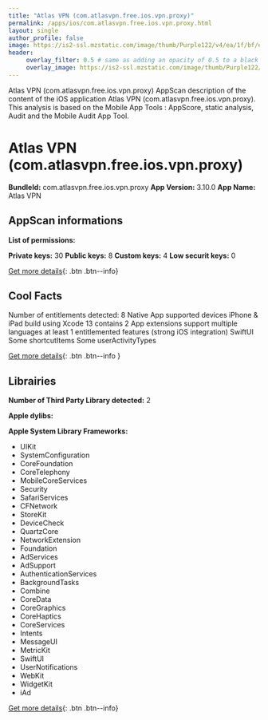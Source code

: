```yaml
---
title: "Atlas VPN (com.atlasvpn.free.ios.vpn.proxy)"
permalink: /apps/ios/com.atlasvpn.free.ios.vpn.proxy.html
layout: single
author_profile: false
image: https://is2-ssl.mzstatic.com/image/thumb/Purple122/v4/ea/1f/bf/ea1fbf67-d3ef-2f56-e379-9a9465b08ef1/AppIcon-0-1x_U007emarketing-0-0-0-10-0-0-85-220.png/512x512bb.jpg
header: 
     overlay_filter: 0.5 # same as adding an opacity of 0.5 to a black background
     overlay_image: https://is2-ssl.mzstatic.com/image/thumb/Purple122/v4/ea/1f/bf/ea1fbf67-d3ef-2f56-e379-9a9465b08ef1/AppIcon-0-1x_U007emarketing-0-0-0-10-0-0-85-220.png/512x512bb.jpg
---
```

Atlas VPN (com.atlasvpn.free.ios.vpn.proxy) AppScan description of the content of the iOS application Atlas VPN (com.atlasvpn.free.ios.vpn.proxy). This analysis is based on the Mobile App Tools : AppScore, static analysis, Audit and the Mobile Audit App Tool.

# Atlas VPN (com.atlasvpn.free.ios.vpn.proxy)

**BundleId:** com.atlasvpn.free.ios.vpn.proxy
**App Version:** 3.10.0
**App Name:** Atlas VPN


## AppScan informations 

**List of permissions:** 
  
  
**Private keys:** 30
**Public keys:** 8
**Custom keys:** 4
**Low securit keys:** 0
  
[Get more details](/pricing.html){: .btn .btn--info}

## Cool Facts

Number of entitlements detected: 8
Native App
supported devices iPhone & iPad
build using Xcode 13
contains 2 App extensions
support multiple languages
at least 1 entitlemented features (strong iOS integration)
SwiftUI
Some shortcutItems 
Some userActivityTypes
  
[Get more details](/pricing.html){: .btn .btn--info }

## Librairies 
**Number of Third Party Library detected:** 2


**Apple dylibs:**


**Apple System Library Frameworks:**
- UIKit
- SystemConfiguration
- CoreFoundation
- CoreTelephony
- MobileCoreServices
- Security
- SafariServices
- CFNetwork
- StoreKit
- DeviceCheck
- QuartzCore
- NetworkExtension
- Foundation
- AdServices
- AdSupport
- AuthenticationServices
- BackgroundTasks
- Combine
- CoreData
- CoreGraphics
- CoreHaptics
- CoreServices
- Intents
- MessageUI
- MetricKit
- SwiftUI
- UserNotifications
- WebKit
- WidgetKit
- iAd


  
[Get more details](/pricing.html){: .btn .btn--info}

